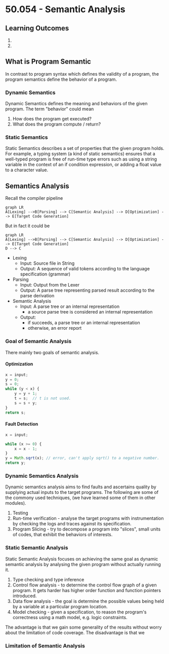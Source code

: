 # 50.054 - Semantic Analysis

## Learning Outcomes

1.
1.


## What is Program Semantic 

In contrast to program syntax which defines the validity of a program, the program semantics define the behavior of a program. 

### Dynamic Semantics

Dynamic Semantics defines the meaning and behaviors of the given program. The term "behavior" could mean 
1. How does the program get executed? 
1. What does the program compute / return?


### Static Semantics

Static Semantics describes a set of properties that the given program holds. For example,
a typing system (a kind of static semantics) ensures that a well-typed program is free of run-time type errors such as 
using a string variable in the context of an if condition expression, or adding a float value to a character value.




## Semantics Analysis 

Recall the compiler pipeline

```mermaid
graph LR
A[Lexing] -->B[Parsing] --> C[Semantic Analysis] --> D[Optimization] --> E[Target Code Generation]
```

But in fact it could be 

```mermaid
graph LR
A[Lexing] -->B[Parsing] --> C[Semantic Analysis] --> D[Optimization] --> E[Target Code Generation]
D --> C
```

* Lexing
   * Input: Source file in String
   * Output: A sequence of valid tokens according to the language specification (grammar)
* Parsing
   * Input: Output from the Lexer
   * Output: A parse tree representing parsed result according to the parse derivation
* Semantic Analysis
   * Input: A parse tree or an internal representation
        + a source parse tree is considered an internal representation
   * Output: 
        + if succeeds, a parse tree or an internal representation
        + otherwise, an error report


### Goal of Semantic Analysis

There mainly two goals of semantic analysis. 

#### Optimization

```js
x = input;
y = 0;
s = 0;
while (y < x) { 
    y = y + 1;
    t = s;  // t is not used.
    s = s + y;  
}
return s;
```

#### Fault Detection 

```js
x = input; 

while (x >= 0) {
    x = x - 1;
}
y = Math.sqrt(x); // error, can't apply sqrt() to a negative number.
return y;
```

### Dynamic Semantics Analysis

Dynamic semantics analysis aims to find faults and ascertains quality by supplying actual inputs to the target programs. 
The following are some of the commony used techniques, (we have learned some of them in other modules).

1. Testing 
1. Run-time verification - analyse the target programs with instrumentation by checking the logs and traces against its specification.
1. Program Slicing - try to decompose a program into "slices", small units of codes, that exhibit the behaviors of interests.

### Static Semantic Analysis 

Static Semantic Analysis focuses on achieving the same goal as dynamic semantic analysis by analysing the given program without actually running it. 

1. Type checking and type inference
1. Control flow analysis - to determine the control flow graph of a given program. It gets harder has higher order function and function pointers introduced.
1. Data flow analysis - the goal is determine the possible values being held by a variable at a particular program location. 
1. Model checking - given a specification, to reason the program's correctness using a math model, e.g. logic constraints.

The advantage is that we gain some generality of the results without worry about the limitation of code coverage. The disadvantage is that we 



### Limitation of Semantic Analysis